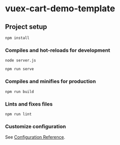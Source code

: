 # vuex-cart-demo-template

## Project setup
```
npm install
```

### Compiles and hot-reloads for development
```
node server.js

npm run serve
```

### Compiles and minifies for production
```
npm run build
```

### Lints and fixes files
```
npm run lint
```

### Customize configuration
See [Configuration Reference](https://cli.vuejs.org/config/).
